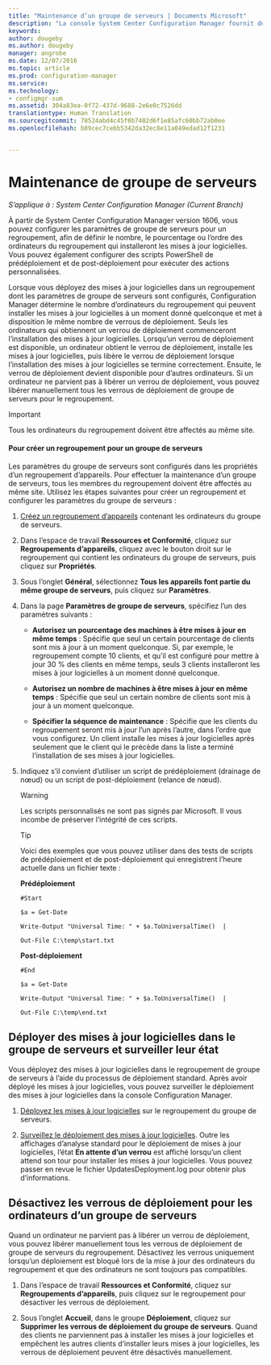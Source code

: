 ```yaml
---
title: "Maintenance d’un groupe de serveurs | Documents Microsoft"
description: "La console System Center Configuration Manager fournit des alertes et des états pour surveiller les mises à jour et la compatibilité."
keywords: 
author: dougeby
ms.author: dougeby
manager: angrobe
ms.date: 12/07/2016
ms.topic: article
ms.prod: configuration-manager
ms.service: 
ms.technology:
- configmgr-sum
ms.assetid: 304a83ea-0f72-437d-9688-2e6e0c7526dd
translationtype: Human Translation
ms.sourcegitcommit: 78524abd4c45f0b7402d6f1e85afc60bb72ab0ee
ms.openlocfilehash: b89cec7cebb5342da32ec8e11a049edad12f1231


---
```

# <a name="service-a-server-group"></a>Maintenance de groupe de serveurs

*S’applique à : System Center Configuration Manager (Current Branch)*

À partir de System Center Configuration Manager version 1606, vous pouvez configurer les paramètres de groupe de serveurs pour un regroupement, afin de définir le nombre, le pourcentage ou l’ordre des ordinateurs du regroupement qui installeront les mises à jour logicielles. Vous pouvez également configurer des scripts PowerShell de prédéploiement et de post-déploiement pour exécuter des actions personnalisées.

Lorsque vous déployez des mises à jour logicielles dans un regroupement dont les paramètres de groupe de serveurs sont configurés, Configuration Manager détermine le nombre d’ordinateurs du regroupement qui peuvent installer les mises à jour logicielles à un moment donné quelconque et met à disposition le même nombre de verrous de déploiement. Seuls les ordinateurs qui obtiennent un verrou de déploiement commenceront l’installation des mises à jour logicielles. Lorsqu’un verrou de déploiement est disponible, un ordinateur obtient le verrou de déploiement, installe les mises à jour logicielles, puis libère le verrou de déploiement lorsque l’installation des mises à jour logicielles se termine correctement. Ensuite, le verrou de déploiement devient disponible pour d’autres ordinateurs. Si un ordinateur ne parvient pas à libérer un verrou de déploiement, vous pouvez libérer manuellement tous les verrous de déploiement de groupe de serveurs pour le regroupement.

>[!IMPORTANT]
>Tous les ordinateurs du regroupement doivent être affectés au même site.

#### <a name="to-create-a-collection-for-a-server-group"></a>Pour créer un regroupement pour un groupe de serveurs  
Les paramètres du groupe de serveurs sont configurés dans les propriétés d’un regroupement d’appareils. Pour effectuer la maintenance d’un groupe de serveurs, tous les membres du regroupement doivent être affectés au même site. Utilisez les étapes suivantes pour créer un regroupement et configurer les paramètres du groupe de serveurs :
1.  [Créez un regroupement d’appareils](../../core/clients/manage/collections/create-collections.md) contenant les ordinateurs du groupe de serveurs.  

2.  Dans l’espace de travail **Ressources et Conformité**, cliquez sur **Regroupements d’appareils**, cliquez avec le bouton droit sur le regroupement qui contient les ordinateurs du groupe de serveurs, puis cliquez sur **Propriétés**.  

3.  Sous l’onglet **Général**, sélectionnez **Tous les appareils font partie du même groupe de serveurs**, puis cliquez sur **Paramètres**.  

4.  Dans la page **Paramètres de groupe de serveurs**, spécifiez l’un des paramètres suivants :  

    -   **Autorisez un pourcentage des machines à être mises à jour en même temps** : Spécifie que seul un certain pourcentage de clients sont mis à jour à un moment quelconque. Si, par exemple, le regroupement compte 10 clients, et qu’il est configuré pour mettre à jour 30 % des clients en même temps, seuls 3 clients installeront les mises à jour logicielles à un moment donné quelconque.  

    -   **Autorisez un nombre de machines à être mises à jour en même temps** : Spécifie que seul un certain nombre de clients sont mis à jour à un moment quelconque.  

    -   **Spécifier la séquence de maintenance** : Spécifie que les clients du regroupement seront mis à jour l’un après l’autre, dans l’ordre que vous configurez. Un client installe les mises à jour logicielles après seulement que le client qui le précède dans la liste a terminé l’installation de ses mises à jour logicielles.  

5.  Indiquez s’il convient d’utiliser un script de prédéploiement (drainage de nœud) ou un script de post-déploiement (relance de nœud).  

    > [!WARNING]
    > Les scripts personnalisés ne sont pas signés par Microsoft. Il vous incombe de préserver l’intégrité de ces scripts.

    > [!TIP]  
    > Voici des exemples que vous pouvez utiliser dans des tests de scripts de prédéploiement et de post-déploiement qui enregistrent l’heure actuelle dans un fichier texte :  
    >   
    >  **Prédéploiement**  
    >   
    >  `#Start`  
    >   
    >  `$a = Get-Date`  
    >   
    >  `Write-Output "Universal Time: " + $a.ToUniversalTime()  |`  
    >   
    >  `Out-File C:\temp\start.txt`  
    >   
    >  **Post-déploiement**  
    >   
    >  `#End`  
    >   
    >  `$a = Get-Date`  
    >   
    >  `Write-Output "Universal Time: " + $a.ToUniversalTime()  |`  
    >   
    >  `Out-File C:\temp\end.txt`  

## <a name="deploy-software-updates-to-the-server-group-and-monitor-status"></a>Déployer des mises à jour logicielles dans le groupe de serveurs et surveiller leur état  
Vous déployez des mises à jour logicielles dans le regroupement de groupe de serveurs à l’aide du processus de déploiement standard. Après avoir déployé les mises à jour logicielles, vous pouvez surveiller le déploiement des mises à jour logicielles dans la console Configuration Manager.
1.  [Déployez les mises à jour logicielles](manually-deploy-software-updates.md) sur le regroupement du groupe de serveurs.   

2.  [Surveillez le déploiement des mises à jour logicielles](monitor-software-updates.md). Outre les affichages d’analyse standard pour le déploiement de mises à jour logicielles, l’état **En attente d’un verrou** est affiché lorsqu’un client attend son tour pour installer les mises à jour logicielles. Vous pouvez passer en revue le fichier UpdatesDeployment.log pour obtenir plus d’informations.


## <a name="clear-the-deployment-locks-for-computers-in-a-server-group"></a>Désactivez les verrous de déploiement pour les ordinateurs d’un groupe de serveurs  
Quand un ordinateur ne parvient pas à libérer un verrou de déploiement, vous pouvez libérer manuellement tous les verrous de déploiement de groupe de serveurs du regroupement. Désactivez les verrous uniquement lorsqu’un déploiement est bloqué lors de la mise à jour des ordinateurs du regroupement et que des ordinateurs ne sont toujours pas compatibles.  
1.  Dans l’espace de travail **Ressources et Conformité**, cliquez sur **Regroupements d’appareils**, puis cliquez sur le regroupement pour désactiver les verrous de déploiement.  

2.  Sous l’onglet **Accueil**, dans le groupe **Déploiement**, cliquez sur **Supprimer les verrous de déploiement du groupe de serveurs**. Quand des clients ne parviennent pas à installer les mises à jour logicielles et empêchent les autres clients d’installer leurs mises à jour logicielles, les verrous de déploiement peuvent être désactivés manuellement.  



<!--HONumber=Dec16_HO2-->


